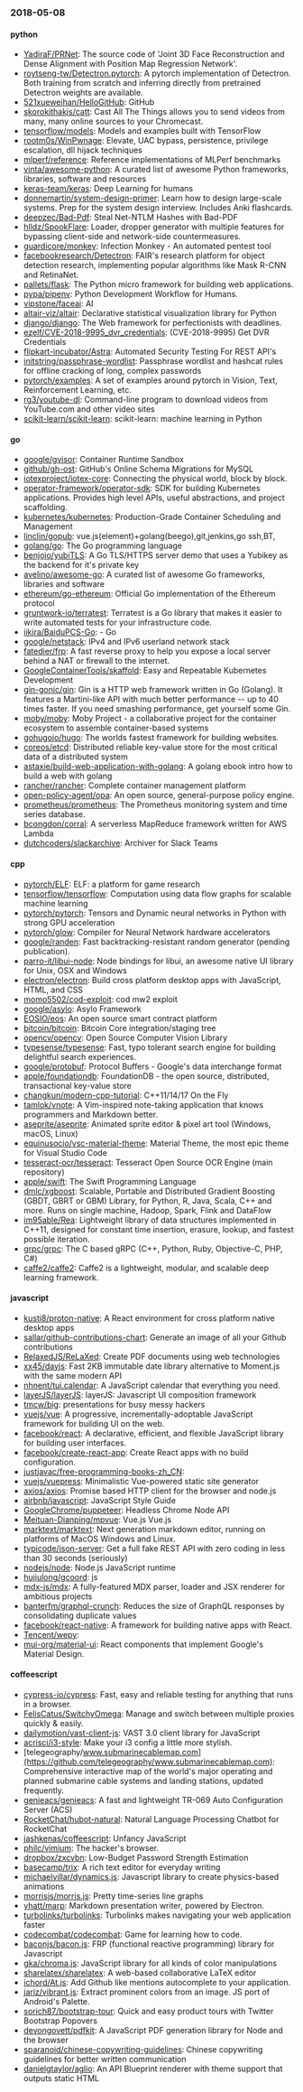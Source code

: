 ### 2018-05-08

#### python
* [YadiraF/PRNet](https://github.com/YadiraF/PRNet): The source code of 'Joint 3D Face Reconstruction and Dense Alignment with Position Map Regression Network'.
* [roytseng-tw/Detectron.pytorch](https://github.com/roytseng-tw/Detectron.pytorch): A pytorch implementation of Detectron. Both training from scratch and inferring directly from pretrained Detectron weights are available.
* [521xueweihan/HelloGitHub](https://github.com/521xueweihan/HelloGitHub):  GitHub 
* [skorokithakis/catt](https://github.com/skorokithakis/catt): Cast All The Things allows you to send videos from many, many online sources to your Chromecast.
* [tensorflow/models](https://github.com/tensorflow/models): Models and examples built with TensorFlow
* [rootm0s/WinPwnage](https://github.com/rootm0s/WinPwnage):  Elevate, UAC bypass, persistence, privilege escalation, dll hijack techniques
* [mlperf/reference](https://github.com/mlperf/reference): Reference implementations of MLPerf benchmarks
* [vinta/awesome-python](https://github.com/vinta/awesome-python): A curated list of awesome Python frameworks, libraries, software and resources
* [keras-team/keras](https://github.com/keras-team/keras): Deep Learning for humans
* [donnemartin/system-design-primer](https://github.com/donnemartin/system-design-primer): Learn how to design large-scale systems. Prep for the system design interview. Includes Anki flashcards.
* [deepzec/Bad-Pdf](https://github.com/deepzec/Bad-Pdf): Steal Net-NTLM Hashes with Bad-PDF
* [hlldz/SpookFlare](https://github.com/hlldz/SpookFlare): Loader, dropper generator with multiple features for bypassing client-side and network-side countermeasures.
* [guardicore/monkey](https://github.com/guardicore/monkey): Infection Monkey - An automated pentest tool
* [facebookresearch/Detectron](https://github.com/facebookresearch/Detectron): FAIR's research platform for object detection research, implementing popular algorithms like Mask R-CNN and RetinaNet.
* [pallets/flask](https://github.com/pallets/flask): The Python micro framework for building web applications.
* [pypa/pipenv](https://github.com/pypa/pipenv): Python Development Workflow for Humans.
* [vipstone/faceai](https://github.com/vipstone/faceai): AI
* [altair-viz/altair](https://github.com/altair-viz/altair): Declarative statistical visualization library for Python
* [django/django](https://github.com/django/django): The Web framework for perfectionists with deadlines.
* [ezelf/CVE-2018-9995_dvr_credentials](https://github.com/ezelf/CVE-2018-9995_dvr_credentials): (CVE-2018-9995) Get DVR Credentials
* [flipkart-incubator/Astra](https://github.com/flipkart-incubator/Astra): Automated Security Testing For REST API's
* [initstring/passphrase-wordlist](https://github.com/initstring/passphrase-wordlist): Passphrase wordlist and hashcat rules for offline cracking of long, complex passwords
* [pytorch/examples](https://github.com/pytorch/examples): A set of examples around pytorch in Vision, Text, Reinforcement Learning, etc.
* [rg3/youtube-dl](https://github.com/rg3/youtube-dl): Command-line program to download videos from YouTube.com and other video sites
* [scikit-learn/scikit-learn](https://github.com/scikit-learn/scikit-learn): scikit-learn: machine learning in Python

#### go
* [google/gvisor](https://github.com/google/gvisor): Container Runtime Sandbox
* [github/gh-ost](https://github.com/github/gh-ost): GitHub's Online Schema Migrations for MySQL
* [iotexproject/iotex-core](https://github.com/iotexproject/iotex-core): Connecting the physical world, block by block.
* [operator-framework/operator-sdk](https://github.com/operator-framework/operator-sdk): SDK for building Kubernetes applications. Provides high level APIs, useful abstractions, and project scaffolding.
* [kubernetes/kubernetes](https://github.com/kubernetes/kubernetes): Production-Grade Container Scheduling and Management
* [linclin/gopub](https://github.com/linclin/gopub): vue.js(element)+golang(beego),git,jenkins,go ssh,BT,
* [golang/go](https://github.com/golang/go): The Go programming language
* [benjojo/yubiTLS](https://github.com/benjojo/yubiTLS): A Go TLS/HTTPS server demo that uses a Yubikey as the backend for it's private key
* [avelino/awesome-go](https://github.com/avelino/awesome-go): A curated list of awesome Go frameworks, libraries and software
* [ethereum/go-ethereum](https://github.com/ethereum/go-ethereum): Official Go implementation of the Ethereum protocol
* [gruntwork-io/terratest](https://github.com/gruntwork-io/terratest): Terratest is a Go library that makes it easier to write automated tests for your infrastructure code.
* [iikira/BaiduPCS-Go](https://github.com/iikira/BaiduPCS-Go):  - Go
* [google/netstack](https://github.com/google/netstack): IPv4 and IPv6 userland network stack
* [fatedier/frp](https://github.com/fatedier/frp): A fast reverse proxy to help you expose a local server behind a NAT or firewall to the internet.
* [GoogleContainerTools/skaffold](https://github.com/GoogleContainerTools/skaffold): Easy and Repeatable Kubernetes Development
* [gin-gonic/gin](https://github.com/gin-gonic/gin): Gin is a HTTP web framework written in Go (Golang). It features a Martini-like API with much better performance -- up to 40 times faster. If you need smashing performance, get yourself some Gin.
* [moby/moby](https://github.com/moby/moby): Moby Project - a collaborative project for the container ecosystem to assemble container-based systems
* [gohugoio/hugo](https://github.com/gohugoio/hugo): The worlds fastest framework for building websites.
* [coreos/etcd](https://github.com/coreos/etcd): Distributed reliable key-value store for the most critical data of a distributed system
* [astaxie/build-web-application-with-golang](https://github.com/astaxie/build-web-application-with-golang): A golang ebook intro how to build a web with golang
* [rancher/rancher](https://github.com/rancher/rancher): Complete container management platform
* [open-policy-agent/opa](https://github.com/open-policy-agent/opa): An open source, general-purpose policy engine.
* [prometheus/prometheus](https://github.com/prometheus/prometheus): The Prometheus monitoring system and time series database.
* [bcongdon/corral](https://github.com/bcongdon/corral):  A serverless MapReduce framework written for AWS Lambda
* [dutchcoders/slackarchive](https://github.com/dutchcoders/slackarchive): Archiver for Slack Teams

#### cpp
* [pytorch/ELF](https://github.com/pytorch/ELF): ELF: a platform for game research
* [tensorflow/tensorflow](https://github.com/tensorflow/tensorflow): Computation using data flow graphs for scalable machine learning
* [pytorch/pytorch](https://github.com/pytorch/pytorch): Tensors and Dynamic neural networks in Python with strong GPU acceleration
* [pytorch/glow](https://github.com/pytorch/glow): Compiler for Neural Network hardware accelerators
* [google/randen](https://github.com/google/randen): Fast backtracking-resistant random generator (pending publication).
* [parro-it/libui-node](https://github.com/parro-it/libui-node): Node bindings for libui, an awesome native UI library for Unix, OSX and Windows
* [electron/electron](https://github.com/electron/electron): Build cross platform desktop apps with JavaScript, HTML, and CSS
* [momo5502/cod-exploit](https://github.com/momo5502/cod-exploit):  cod mw2 exploit
* [google/asylo](https://github.com/google/asylo): Asylo Framework
* [EOSIO/eos](https://github.com/EOSIO/eos): An open source smart contract platform
* [bitcoin/bitcoin](https://github.com/bitcoin/bitcoin): Bitcoin Core integration/staging tree
* [opencv/opencv](https://github.com/opencv/opencv): Open Source Computer Vision Library
* [typesense/typesense](https://github.com/typesense/typesense): Fast, typo tolerant search engine for building delightful search experiences.
* [google/protobuf](https://github.com/google/protobuf): Protocol Buffers - Google's data interchange format
* [apple/foundationdb](https://github.com/apple/foundationdb): FoundationDB - the open source, distributed, transactional key-value store
* [changkun/modern-cpp-tutorial](https://github.com/changkun/modern-cpp-tutorial):  C++11/14/17 On the Fly
* [tamlok/vnote](https://github.com/tamlok/vnote): A Vim-inspired note-taking application that knows programmers and Markdown better.
* [aseprite/aseprite](https://github.com/aseprite/aseprite): Animated sprite editor & pixel art tool (Windows, macOS, Linux)
* [equinusocio/vsc-material-theme](https://github.com/equinusocio/vsc-material-theme): Material Theme, the most epic theme for Visual Studio Code
* [tesseract-ocr/tesseract](https://github.com/tesseract-ocr/tesseract): Tesseract Open Source OCR Engine (main repository)
* [apple/swift](https://github.com/apple/swift): The Swift Programming Language
* [dmlc/xgboost](https://github.com/dmlc/xgboost): Scalable, Portable and Distributed Gradient Boosting (GBDT, GBRT or GBM) Library, for Python, R, Java, Scala, C++ and more. Runs on single machine, Hadoop, Spark, Flink and DataFlow
* [im95able/Rea](https://github.com/im95able/Rea): Lightweight library of data structures implemented in C++11, designed for constant time insertion, erasure, lookup, and fastest possible iteration.
* [grpc/grpc](https://github.com/grpc/grpc): The C based gRPC (C++, Python, Ruby, Objective-C, PHP, C#)
* [caffe2/caffe2](https://github.com/caffe2/caffe2): Caffe2 is a lightweight, modular, and scalable deep learning framework.

#### javascript
* [kusti8/proton-native](https://github.com/kusti8/proton-native): A React environment for cross platform native desktop apps
* [sallar/github-contributions-chart](https://github.com/sallar/github-contributions-chart): Generate an image of all your Github contributions
* [RelaxedJS/ReLaXed](https://github.com/RelaxedJS/ReLaXed): Create PDF documents using web technologies
* [xx45/dayjs](https://github.com/xx45/dayjs): Fast 2KB immutable date library alternative to Moment.js with the same modern API
* [nhnent/tui.calendar](https://github.com/nhnent/tui.calendar): A JavaScript calendar that everything you need.
* [layerJS/layerJS](https://github.com/layerJS/layerJS): layerJS: Javascript UI composition framework
* [tmcw/big](https://github.com/tmcw/big): presentations for busy messy hackers
* [vuejs/vue](https://github.com/vuejs/vue):  A progressive, incrementally-adoptable JavaScript framework for building UI on the web.
* [facebook/react](https://github.com/facebook/react): A declarative, efficient, and flexible JavaScript library for building user interfaces.
* [facebook/create-react-app](https://github.com/facebook/create-react-app): Create React apps with no build configuration.
* [justjavac/free-programming-books-zh_CN](https://github.com/justjavac/free-programming-books-zh_CN):  
* [vuejs/vuepress](https://github.com/vuejs/vuepress):  Minimalistic Vue-powered static site generator
* [axios/axios](https://github.com/axios/axios): Promise based HTTP client for the browser and node.js
* [airbnb/javascript](https://github.com/airbnb/javascript): JavaScript Style Guide
* [GoogleChrome/puppeteer](https://github.com/GoogleChrome/puppeteer): Headless Chrome Node API
* [Meituan-Dianping/mpvue](https://github.com/Meituan-Dianping/mpvue):  Vue.js  Vue.js 
* [marktext/marktext](https://github.com/marktext/marktext): Next generation markdown editor, running on platforms of MacOS Windows and Linux.
* [typicode/json-server](https://github.com/typicode/json-server): Get a full fake REST API with zero coding in less than 30 seconds (seriously)
* [nodejs/node](https://github.com/nodejs/node): Node.js JavaScript runtime 
* [hujiulong/gcoord](https://github.com/hujiulong/gcoord):  js
* [mdx-js/mdx](https://github.com/mdx-js/mdx): A fully-featured MDX parser, loader and JSX renderer for ambitious projects
* [banterfm/graphql-crunch](https://github.com/banterfm/graphql-crunch): Reduces the size of GraphQL responses by consolidating duplicate values
* [facebook/react-native](https://github.com/facebook/react-native): A framework for building native apps with React.
* [Tencent/wepy](https://github.com/Tencent/wepy): 
* [mui-org/material-ui](https://github.com/mui-org/material-ui): React components that implement Google's Material Design.

#### coffeescript
* [cypress-io/cypress](https://github.com/cypress-io/cypress): Fast, easy and reliable testing for anything that runs in a browser.
* [FelisCatus/SwitchyOmega](https://github.com/FelisCatus/SwitchyOmega): Manage and switch between multiple proxies quickly & easily.
* [dailymotion/vast-client-js](https://github.com/dailymotion/vast-client-js): VAST 3.0 client library for JavaScript
* [acrisci/i3-style](https://github.com/acrisci/i3-style): Make your i3 config a little more stylish.
* [telegeography/www.submarinecablemap.com](https://github.com/telegeography/www.submarinecablemap.com): Comprehensive interactive map of the world's major operating and planned submarine cable systems and landing stations, updated frequently.
* [genieacs/genieacs](https://github.com/genieacs/genieacs): A fast and lightweight TR-069 Auto Configuration Server (ACS)
* [RocketChat/hubot-natural](https://github.com/RocketChat/hubot-natural): Natural Language Processing Chatbot for RocketChat
* [jashkenas/coffeescript](https://github.com/jashkenas/coffeescript): Unfancy JavaScript
* [philc/vimium](https://github.com/philc/vimium): The hacker's browser.
* [dropbox/zxcvbn](https://github.com/dropbox/zxcvbn): Low-Budget Password Strength Estimation
* [basecamp/trix](https://github.com/basecamp/trix): A rich text editor for everyday writing
* [michaelvillar/dynamics.js](https://github.com/michaelvillar/dynamics.js): Javascript library to create physics-based animations
* [morrisjs/morris.js](https://github.com/morrisjs/morris.js): Pretty time-series line graphs
* [yhatt/marp](https://github.com/yhatt/marp): Markdown presentation writer, powered by Electron.
* [turbolinks/turbolinks](https://github.com/turbolinks/turbolinks): Turbolinks makes navigating your web application faster
* [codecombat/codecombat](https://github.com/codecombat/codecombat): Game for learning how to code.
* [baconjs/bacon.js](https://github.com/baconjs/bacon.js): FRP (functional reactive programming) library for Javascript
* [gka/chroma.js](https://github.com/gka/chroma.js): JavaScript library for all kinds of color manipulations
* [sharelatex/sharelatex](https://github.com/sharelatex/sharelatex): A web-based collaborative LaTeX editor
* [ichord/At.js](https://github.com/ichord/At.js): Add Github like mentions autocomplete to your application.
* [jariz/vibrant.js](https://github.com/jariz/vibrant.js): Extract prominent colors from an image. JS port of Android's Palette.
* [sorich87/bootstrap-tour](https://github.com/sorich87/bootstrap-tour): Quick and easy product tours with Twitter Bootstrap Popovers
* [devongovett/pdfkit](https://github.com/devongovett/pdfkit): A JavaScript PDF generation library for Node and the browser
* [sparanoid/chinese-copywriting-guidelines](https://github.com/sparanoid/chinese-copywriting-guidelines): Chinese copywriting guidelines for better written communication
* [danielgtaylor/aglio](https://github.com/danielgtaylor/aglio): An API Blueprint renderer with theme support that outputs static HTML
